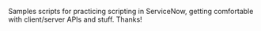 Samples scripts for practicing scripting in ServiceNow, getting comfortable with client/server APIs and stuff. Thanks!
